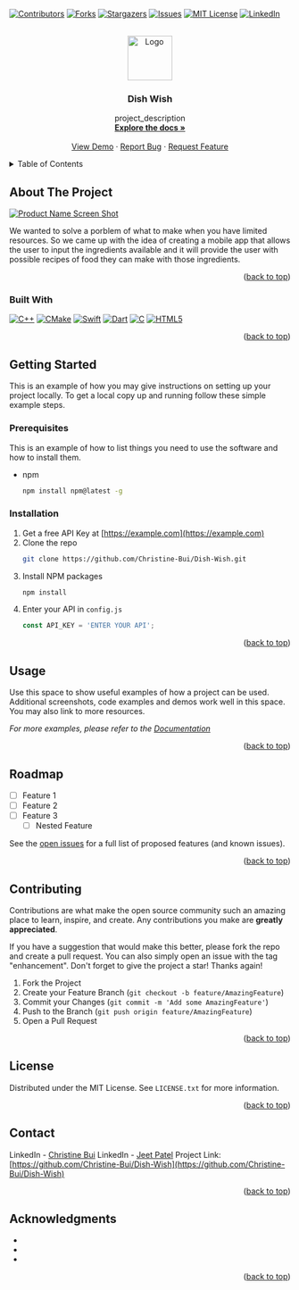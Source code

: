 <!-- Improved compatibility of back to top link: See: https://github.com/othneildrew/Best-README-Template/pull/73 -->
<a name="Dish Wish"></a>
<!--
*** Thanks for checking out the Best-README-Template. If you have a suggestion
*** that would make this better, please fork the repo and create a pull request
*** or simply open an issue with the tag "enhancement".
*** Don't forget to give the project a star!
*** Thanks again! Now go create something AMAZING! :D
-->



<!-- PROJECT SHIELDS -->
<!--
*** I'm using markdown "reference style" links for readability.
*** Reference links are enclosed in brackets [ ] instead of parentheses ( ).
*** See the bottom of this document for the declaration of the reference variables
*** for contributors-url, forks-url, etc. This is an optional, concise syntax you may use.
*** https://www.markdownguide.org/basic-syntax/#reference-style-links
-->
[![Contributors][contributors-shield]][contributors-url]
[![Forks][forks-shield]][forks-url]
[![Stargazers][stars-shield]][stars-url]
[![Issues][issues-shield]][issues-url]
[![MIT License][license-shield]][license-url]
[![LinkedIn][linkedin-shield]][linkedin-url]



<!-- PROJECT LOGO -->
<br />
<div align="center">
  <a href="https://github.com/Christine-Bui/Dish-Wish">
    <img src="images/logo.png" alt="Logo" width="80" height="80">
  </a>

<h3 align="center">Dish Wish</h3>

  <p align="center">
    project_description
    <br />
    <a href="https://github.com/Christine-Bui/Dish-Wish"><strong>Explore the docs »</strong></a>
    <br />
    <br />
    <a href="https://github.com/Christine-Bui/Dish-Wish">View Demo</a>
    ·
    <a href="https://github.com/Christine-Bui/Dish-Wish/issues">Report Bug</a>
    ·
    <a href="https://github.com/Christine-Bui/Dish-Wish/issues">Request Feature</a>
  </p>
</div>



<!-- TABLE OF CONTENTS -->
<details>
  <summary>Table of Contents</summary>
  <ol>
    <li>
      <a href="#about-the-project">About The Project</a>
      <ul>
        <li><a href="#built-with">Built With</a></li>
      </ul>
    </li>
    <li>
      <a href="#getting-started">Getting Started</a>
      <ul>
        <li><a href="#prerequisites">Prerequisites</a></li>
        <li><a href="#installation">Installation</a></li>
      </ul>
    </li>
    <li><a href="#usage">Usage</a></li>
    <li><a href="#roadmap">Roadmap</a></li>
    <li><a href="#contributing">Contributing</a></li>
    <li><a href="#license">License</a></li>
    <li><a href="#contact">Contact</a></li>
    <li><a href="#acknowledgments">Acknowledgments</a></li>
  </ol>
</details>



<!-- ABOUT THE PROJECT -->
## About The Project

[![Product Name Screen Shot][product-screenshot]](https://example.com)

We wanted to solve a porblem of what to make when you have limited resources. So we came up with the idea of creating a mobile app that allows the user to input the ingredients available and it will provide the user with possible recipes of food they can make with those ingredients.

<p align="right">(<a href="#readme-top">back to top</a>)</p>



### Built With

[![C++][C++]][C++-url] [![CMake][CMake]][CMake-url] [![Swift][Swift]][Swift-url] [![Dart][Dart]][Dart-url] [![C][C]][C-url] [![HTML5][HTML5]][HTML5-url]

<p align="right">(<a href="#readme-top">back to top</a>)</p>



<!-- GETTING STARTED -->
## Getting Started

This is an example of how you may give instructions on setting up your project locally.
To get a local copy up and running follow these simple example steps.

### Prerequisites

This is an example of how to list things you need to use the software and how to install them.
* npm
  ```sh
  npm install npm@latest -g
  ```

### Installation

1. Get a free API Key at [https://example.com](https://example.com)
2. Clone the repo
   ```sh
   git clone https://github.com/Christine-Bui/Dish-Wish.git
   ```
3. Install NPM packages
   ```sh
   npm install
   ```
4. Enter your API in `config.js`
   ```js
   const API_KEY = 'ENTER YOUR API';
   ```

<p align="right">(<a href="#readme-top">back to top</a>)</p>



<!-- USAGE EXAMPLES -->
## Usage

Use this space to show useful examples of how a project can be used. Additional screenshots, code examples and demos work well in this space. You may also link to more resources.

_For more examples, please refer to the [Documentation](https://example.com)_

<p align="right">(<a href="#readme-top">back to top</a>)</p>



<!-- ROADMAP -->
## Roadmap

- [ ] Feature 1
- [ ] Feature 2
- [ ] Feature 3
    - [ ] Nested Feature

See the [open issues](https://github.com/Christine-Bui/Dish-Wish/issues) for a full list of proposed features (and known issues).

<p align="right">(<a href="#readme-top">back to top</a>)</p>



<!-- CONTRIBUTING -->
## Contributing

Contributions are what make the open source community such an amazing place to learn, inspire, and create. Any contributions you make are **greatly appreciated**.

If you have a suggestion that would make this better, please fork the repo and create a pull request. You can also simply open an issue with the tag "enhancement".
Don't forget to give the project a star! Thanks again!

1. Fork the Project
2. Create your Feature Branch (`git checkout -b feature/AmazingFeature`)
3. Commit your Changes (`git commit -m 'Add some AmazingFeature'`)
4. Push to the Branch (`git push origin feature/AmazingFeature`)
5. Open a Pull Request

<p align="right">(<a href="#readme-top">back to top</a>)</p>



<!-- LICENSE -->
## License

Distributed under the MIT License. See `LICENSE.txt` for more information.

<p align="right">(<a href="#readme-top">back to top</a>)</p>



<!-- CONTACT -->
## Contact

LinkedIn - [Christine Bui](https://linkedin.com/in/christine-bui-csulb) 
LinkedIn - [Jeet Patel](https://linkedin.com/in/jeet-patel-csulb)
Project Link: [https://github.com/Christine-Bui/Dish-Wish](https://github.com/Christine-Bui/Dish-Wish)

<p align="right">(<a href="#readme-top">back to top</a>)</p>



<!-- ACKNOWLEDGMENTS -->
## Acknowledgments

* []()
* []()
* []()

<p align="right">(<a href="#readme-top">back to top</a>)</p>



<!-- MARKDOWN LINKS & IMAGES -->
<!-- https://www.markdownguide.org/basic-syntax/#reference-style-links -->
[contributors-shield]: https://img.shields.io/github/contributors/Christine-Bui/Dish-Wish.svg?style=for-the-badge
[contributors-url]: https://github.com/Christine-Bui/Dish-Wish/graphs/contributors
[forks-shield]: https://img.shields.io/github/forks/Christine-Bui/Dish-Wish.svg?style=for-the-badge
[forks-url]: https://github.com/Christine-Bui/Dish-Wish/network/members
[stars-shield]: https://img.shields.io/github/stars/Christine-Bui/Dish-Wish.svg?style=for-the-badge
[stars-url]: https://github.com/Christine-Bui/Dish-Wish/stargazers
[issues-shield]: https://img.shields.io/github/issues/Christine-Bui/Dish-Wish.svg?style=for-the-badge
[issues-url]: https://github.com/Christine-Bui/Dish-Wish/issues
[license-shield]: https://img.shields.io/github/license/Christine-Bui/Dish-Wish.svg?style=for-the-badge
[license-url]: https://github.com/Christine-Bui/Dish-Wish/blob/master/LICENSE.txt
[linkedin-shield]: https://img.shields.io/badge/-LinkedIn-black.svg?style=for-the-badge&logo=linkedin&colorB=555
[linkedin-url]: https://linkedin.com/in/christine-bui-csulb
[product-screenshot]: images/screenshot.png
[C++]: https://img.shields.io/badge/C++-2CA5E0?style=for-the-badge&logo=cplusplus&logoColor=white"
[C++-url]: https://cplusplus.com/
[CMake]: https://img.shields.io/badge/CMake-%23008FBA.svg?style=for-the-badge&logo=cmake&logoColor=white
[CMake-url]: https://cmake.org/
[Swift]: https://img.shields.io/badge/Swift-FA7343?style=for-the-badge&logo=swift&logoColor=white
[Swift-url]: https://www.swift.org/
[Dart]: https://img.shields.io/badge/Dart-0175C2?style=for-the-badge&logo=dart&logoColor=white
[Dart-url]: https://angular.io/
[C]: https://img.shields.io/badge/c-%2300599C.svg?style=for-the-badge&logo=c&logoColor=white
[C-url]: https://
[HTML5]: https://img.shields.io/badge/HTML5-E34F26?style=for-the-badge&logo=html5&logoColor=white
[HTML5-url]: https://
